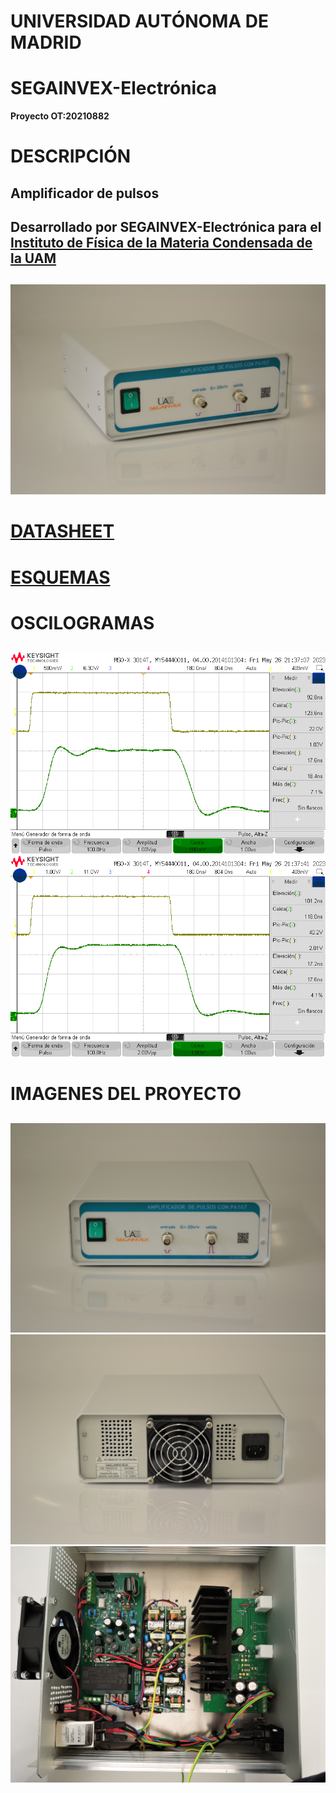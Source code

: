 # UNIVERSIDAD AUTÓNOMA DE MADRID
# SEGAINVEX-Electrónica
**Proyecto OT:20210882**
# DESCRIPCIÓN
## Amplificador de pulsos 
## Desarrollado por SEGAINVEX-Electrónica para el [Instituto de Física de la Materia Condensada de la UAM](https://www.ifimac.uam.es/)
##
![Alt text](https://github.com/PatricioCoronado/Amplificador-de-pulsos-20210882/blob/main/Imagenes/frontal2.JPG "equipo")

# [DATASHEET](https://github.com/PatricioCoronado/Amplificador-de-pulsos-20210882/blob/main/Documentacion/Datasheet.pdf)

# [ESQUEMAS](https://github.com/PatricioCoronado/Amplificador-de-pulsos-20210882/tree/main/Esquemas)


# OSCILOGRAMAS
##
![Alt text](https://github.com/PatricioCoronado/Amplificador-de-pulsos-20210882/blob/main/Imagenes/scope_0.png "oscilograma")
![Alt text](https://github.com/PatricioCoronado/Amplificador-de-pulsos-20210882/blob/main/Imagenes/scope_1.png "oscilograma")

# IMAGENES DEL PROYECTO
##
![Alt text](https://github.com/PatricioCoronado/Amplificador-de-pulsos-20210882/blob/main/Imagenes/frontal.JPG "frontal")
![Alt text](https://github.com/PatricioCoronado/Amplificador-de-pulsos-20210882/blob/main/Imagenes/trasera.JPG "trasera")
![Alt text](https://github.com/PatricioCoronado/Amplificador-de-pulsos-20210882/blob/main/Imagenes/interior.JPG "interior")

<!-- https://github.com/PatricioCoronado/Amplificador-de-pulsos-20210882/blob/main/Imagenes/frontal.JPG -->
<!-- https://github.com/PatricioCoronado/Amplificador-de-pulsos-20210882/blob/main/Imagenes/frontal.JPG -->
